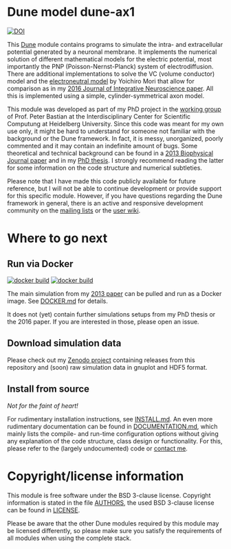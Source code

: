 # Dune model dune-ax1

[![DOI](https://zenodo.org/badge/doi/10.5281/zenodo.15981.svg)](https://dx.doi.org/10.5281/zenodo.15981)

This [Dune](http://www.dune-project.org) module contains programs to simulate the intra- and extracellular potential generated by a neuronal membrane. 
It implements the numerical solution of different mathematical models for the electric potential, most importantly the PNP (Poisson-Nernst-Planck) system of electrodiffusion. 
There are additional implementations to solve the VC (volume conductor) model and the [electroneutral model](http://dx.doi.org/10.2140/camcos.2009.4.85) by Yoichiro Mori that allow for comparison as in my [2016 Journal of Integrative Neuroscience paper](https://doi.org/10.3233/JIN-170009).
All this is implemented using a simple, cylinder-symmetrical axon model.

This module was developed as part of my PhD project in the [working group](http://conan.uwr.uni-heidelberg.de) of Prof. Peter Bastian at the Interdisciplinary Center for Scientific Computung at Heidelberg University.
Since this code was meant for my own use only, it might be hard to understand for someone not familiar with the background or the Dune framework.
In fact, it is messy, unorganized, poorly commented and it may contain an indefinite amount of bugs.
Some theoretical and technical background can be found in a [2013 Biophysical Journal paper](http://dx.doi.org/10.1016/j.bpj.2013.05.041) and in my [PhD thesis](http://www.ub.uni-heidelberg.de/archiv/17128). I strongly recommend reading the latter for some information on the code structure and numerical subtleties.

Please note that I have made this code publicly available for future reference, but I will not be able to continue development or provide support for this specific module.
However, if you have questions regarding the Dune framework in general, there is an active and responsive development community on the [mailing lists](http://www.dune-project.org/mailinglists.html) or the [user wiki](http://users.dune-project.org).

# Where to go next

## Run via Docker

[![docker build](https://img.shields.io/docker/cloud/automated/pederpansen/dune-ax1.svg)](https://hub.docker.com/r/pederpansen/dune-ax1) [![docker build](https://img.shields.io/docker/cloud/build/pederpansen/dune-ax1.svg)](https://hub.docker.com/r/pederpansen/dune-ax1)

The main simulation from my [2013 paper](http://dx.doi.org/10.1016/j.bpj.2013.05.041) can be pulled and run as a Docker image. See [DOCKER.md](DOCKER.ms) for details.

It does not (yet) contain further simulations setups from my PhD thesis or the 2016 paper. If you are interested in those, please open an issue.

## Download simulation data

Please check out my [Zenodo project](http://dx.doi.org/10.5281/zenodo.15981) containing releases from this repository and (soon) raw simulation data in gnuplot and HDF5 format.

## Install from source

*Not for the faint of heart!*

For rudimentary installation instructions, see [INSTALL.md](INSTALL.md). An even more rudimentary documentation can be found in [DOCUMENTATION.md](DOCUMENTATION.md), which mainly lists the compile- and run-time configuration options without giving any explanation of the code structure, class design or functionality. For this, please refer to the (largely undocumented) code or [contact me](http://conan.iwr.uni-heidelberg.de/people/jpods).

# Copyright/license information
This module is free software under the BSD 3-clause license. Copyright information is stated in the file [AUTHORS](AUTHORS), the used BSD 3-clause license can be found in [LICENSE](LICENSE).

Please be aware that the other Dune modules required by this module may be licensed differently, so please make sure you satisfy the requirements of all modules when using the complete stack.


